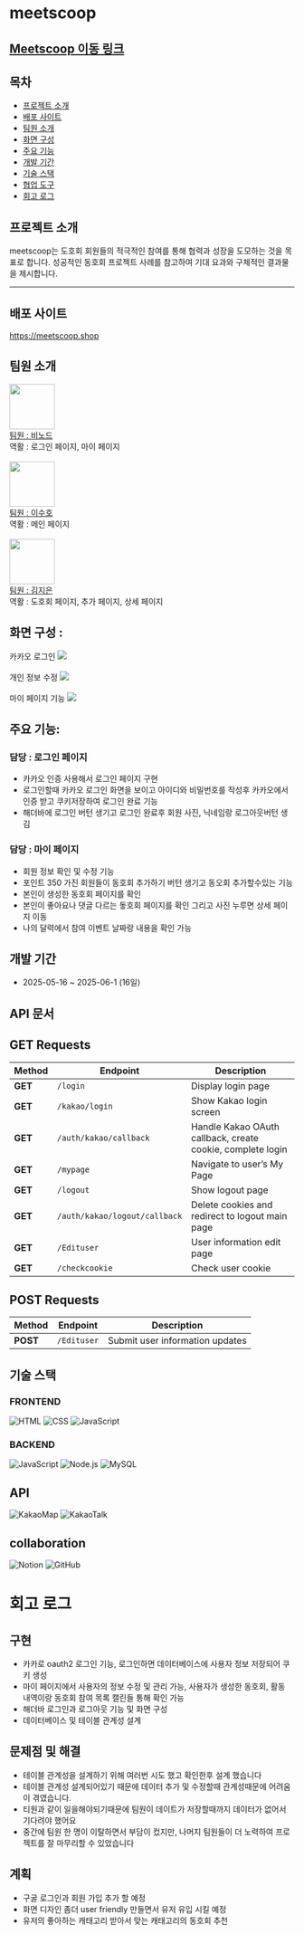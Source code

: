 

# meetscoop

<h2><a href="">Meetscoop 이동 링크</a></h2>

## 목차
- [프로젝트 소개](#프로젝트-소개)
- [배포 사이트](#배포-사이트)
- [팀원 소개](#팀원-소개)
- [화면 구성](#화면-구성)
- [주요 기능](#주요-기능)
- [개발 기간](#개발-기간)
- [기술 스택](#기술-스택)
- [협업 도구](#협업-도구-communication)
- [회고 로그](#회고-로그)

## 프로젝트 소개
meetscoop는 도호회 회원들의 적극적인 참여를 통해 협력과 성장을 도모하는 것을 목표로 합니다. 성공적인 동호회 프로젝트 사례를 참고하여 기대 요과와 구체적인 결과물을 제시합니다.

---
## 배포 사이트
https://meetscoop.shop


## 팀원 소개 
<div>
<img src="https://github.com/Mr-Binod.png" width="80px"><br>
<a href="https://github.com/Mr-Binod">팀원 : 비노드 </a><br>
역활 : 로그인 페이지, 마이 페이지
</div><br>

<div>
<img src="https://github.com/susuholee.png" width="80px"><br>
<a href="https://github.com/susuholee">팀원 : 이수호 </a><br>
역활 : 메인 페이지
</div><br>

<div>
<img src="https://github.com/zzeen2.png" width="80px"><br>
<a href="https://github.com/zzeen">팀원 : 김지은 </a><br>
역활 : 도호회 페이지, 추가 페이지, 상세 페이지
</div>


## 화면 구성 :
<label>카카오 로그인</label>
<img src="./public/images/gif/kakaologinscoop-ezgif.com-speed.gif"><br><br>
<label>개인 정보 수정</label>
<img src="./public/images/gif/mypagedetails-ezgif.com-video-to-gif-converter.gif"><br><br>
<label>마이 페이지 기능</label>
<img src="./public/images/gif/personaldetaileditscoop-ezgif.com-speed.gif">
## 주요 기능: 

### 담당 : 로그인 페이지
- 카카오 인증 사용해서 로그인 페이지 구현
- 로그인할때 카카오 로그인 화면을 보이고 아이디와 비밀번호를 작성후 카카오에서 인증 받고 쿠키저장하여 로그인 완료 기능
- 해더바에 로그인 버턴 생기고 로그인 완료후 회원 사진, 닉네임랑 로그아웃버턴 생김

### 담당 : 마이 페이지
- 회원 정보 확인 및 수정 기능
- 포인트 350 가진 회원들이 동호회 추가하기 버턴 생기고 동오회 추가할수있는 기능
- 본인이 생성한 동호회 페이지를 확인
- 본인이 좋아요나 댓글 다르는 돟호회 페이지를 확인 그리고 사진 누루면 상세 페이지 이동
- 나의 달력에서 참여 이벤트 날짜랑 내용을 확인 가능 


## 개발 기간
- 2025-05-16 ~ 2025-06-1 (16일)


## API 문서 

## GET Requests

| Method | Endpoint                      | Description                                        |
|--------|-------------------------------|--------------------------------------------------|
| **GET**  | `/login`                      | Display login page                                |
| **GET**  | `/kakao/login`                | Show Kakao login screen                           |
| **GET**  | `/auth/kakao/callback`        | Handle Kakao OAuth callback, create cookie, complete login |
| **GET**  | `/mypage`                    | Navigate to user’s My Page                        |
| **GET**  | `/logout`                    | Show logout page                                  |
| **GET**  | `/auth/kakao/logout/callback`| Delete cookies and redirect to logout main page  |
| **GET**  | `/Edituser`                  | User information edit page                        |
| **GET**  | `/checkcookie`               | Check user cookie                                 |

## POST Requests

| Method | Endpoint                      | Description                                        |
|--------|-------------------------------|--------------------------------------------------|
| **POST** | `/Edituser`                  | Submit user information updates               


## 기술 스택 

### FRONTEND
![HTML](https://img.shields.io/badge/HTML5-E34F26?style=for-the-badge&logo=html5&logoColor=white)
![CSS](https://img.shields.io/badge/CSS3-1572B6?style=for-the-badge&logo=css3&logoColor=white)
![JavaScript](https://img.shields.io/badge/JavaScript-F7DF1E?style=for-the-badge&logo=javascript&logoColor=black)

### BACKEND
![JavaScript](https://img.shields.io/badge/JavaScript-F7DF1E?style=for-the-badge&logo=javascript&logoColor=black)
![Node.js](https://img.shields.io/badge/Node.js-339933?style=for-the-badge&logo=node.js&logoColor=white)
![MySQL](https://img.shields.io/badge/MySQL-4479A1?style=for-the-badge&logo=mysql&logoColor=white)

## API
![KakaoMap](https://img.shields.io/badge/KakaoMap-FFCD00?style=for-the-badge&logo=kakaotalk&logoColor=000000)
![KakaoTalk](https://img.shields.io/badge/KakaoTalk-FFCD00?style=for-the-badge&logo=kakaotalk&logoColor=000000)

## collaboration
![Notion](https://img.shields.io/badge/Notion-000000?style=for-the-badge&logo=notion&logoColor=white)
![GitHub](https://img.shields.io/badge/GitHub-181717?style=for-the-badge&logo=github&logoColor=white)


# 회고 로그

## 구현
- 카카로 oauth2 로그인 기능, 로그인하면 데이터베이스에 사용자 정보 저장되어 쿠키 생성
- 마이 페이지에서 사용자의 정보 수정 및 관리 가능, 사용자가 생성한 동호회, 활동 내역이랑 동호회 참여 목록 캘린들 통해 확인 가능
- 해더바 로그인과 로그아웃 기능 및 화면 구성 
- 데이터베이스 및 테이블 관계성 설계


## 문제점 및 해결
- 테이블 관계성을 설계하기 위해 여러번 시도 했고 확인한후 설계 했습니다
- 테이블 관계성 설계되어있기 때문에 데이터 추가 및 수정할때 관계성때문에 어려움이 겪였습니다.
- 티원과 같이 일을해야되기때문에 팀원이 데이트가 저장할때까지 데이터가 없어서 기다려야 했어요
- 중간에 팀원 한 명이 이탈하면서 부담이 컸지만, 나머지 팀원들이 더 노력하여 프로젝트를 잘 마무리할 수 있었습니다

## 계획
- 구굴 로그인과 회원 가입 추가 할 예정
- 화면 디자인 좀더 user friendly 만들면서 유저 유입 시킬 예정
- 유저의 좋아하는 캐태고리 받아서 맞는 캐태고리의 동호회 추천